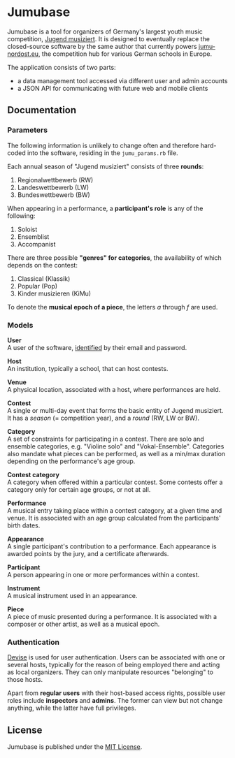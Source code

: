 Jumubase
========

Jumubase is a tool for organizers of Germany's largest youth music competition, [Jugend musiziert][jugend-musiziert]. It is designed to eventually replace the closed-source software by the same author that currently powers [jumu-nordost.eu][jumu-nordost], the competition hub for various German schools in Europe.

The application consists of two parts:

* a data management tool accessed via different user and admin accounts
* a JSON API for communicating with future web and mobile clients

[jugend-musiziert]: https://en.wikipedia.org/wiki/Jugend_musiziert
[jumu-nordost]: http://www.jumu-nordost.eu

## Documentation

### Parameters

The following information is unlikely to change often and therefore hard-coded into the software, residing in the `jumu_params.rb` file.

Each annual season of "Jugend musiziert" consists of three __rounds__:

1. Regionalwettbewerb (RW)
2. Landeswettbewerb (LW)
3. Bundeswettbewerb (BW)

When appearing in a performance, a __participant's role__ is any of the following:

1. Soloist
2. Ensemblist
3. Accompanist

There are three possible __"genres" for categories__, the availability of which depends on the contest:

1. Classical (Klassik)
2. Popular (Pop)
3. Kinder musizieren (KiMu)

To denote the __musical epoch of a piece__, the letters _a_ through _f_ are used.

### Models

__User__<br />
A user of the software, [identified](#authentication) by their email and password.

__Host__<br />
An institution, typically a school, that can host contests.

__Venue__<br />
A physical location, associated with a host, where performances are held.

__Contest__<br />
A single or multi-day event that forms the basic entity of Jugend musiziert. It has a _season_ (= competition year), and a _round_ (RW, LW or BW).

__Category__<br />
A set of constraints for participating in a contest. There are solo and ensemble categories, e.g. "Violine solo" and "Vokal-Ensemble". Categories also mandate what pieces can be performed, as well as a min/max duration depending on the performance's age group.

__Contest category__<br />
A category when offered within a particular contest. Some contests offer a category only for certain age groups, or not at all.

__Performance__<br />
A musical entry taking place within a contest category, at a given time and venue. It is associated with an age group calculated from the participants' birth dates.

__Appearance__<br />
A single participant's contribution to a performance. Each appearance is awarded points by the jury, and a certificate afterwards.

__Participant__<br />
A person appearing in one or more performances within a contest.

__Instrument__<br />
A musical instrument used in an appearance.

__Piece__<br />
A piece of music presented during a performance. It is associated with a composer or other artist, as well as a musical epoch.

### Authentication

[Devise][devise] is used for user authentication. Users can be associated with one or several hosts, typically for the reason of being employed there and acting as local organizers. They can only manipulate resources "belonging" to those hosts.

Apart from __regular users__ with their host-based access rights, possible user roles include __inspectors__ and __admins__. The former can view but not change anything, while the latter have full privileges.

[devise]: https://github.com/plataformatec/devise

## License

Jumubase is published under the [MIT License][mit-license].

[mit-license]: https://opensource.org/licenses/MIT
